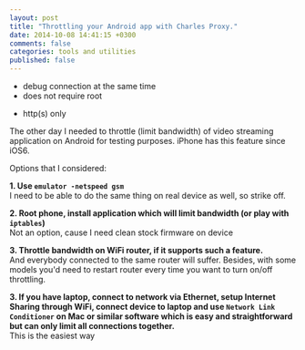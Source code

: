 ```yaml
---
layout: post
title: "Throttling your Android app with Charles Proxy."
date: 2014-10-08 14:41:15 +0300
comments: false
categories: tools and utilities
published: false
---
```


+ debug connection at the same time
+ does not require root

- http(s) only


The other day I needed to throttle (limit bandwidth) of video streaming application on Android for testing purposes. iPhone has this feature since iOS6.

Options that I considered:

<b>1. Use `emulator -netspeed gsm`</b>  
	I need to be able to do the same thing on real device as well, so strike off.
	
<b>2. Root phone, install application which will limit bandwidth (or play with `iptables`)</b>  
	Not an option, cause I need clean stock firmware on device
	
<b>3. Throttle bandwidth on WiFi router, if it supports such a feature.</b>  
	And everybody connected to the same router will suffer. Besides, with some models you'd need to restart router every time you want to turn on/off throttling.
	
<b>3. If you have laptop, connect to network via Ethernet, setup Internet Sharing through WiFi, connect device to laptop and use `Network Link Conditioner` on Mac or similar software which is easy and straightforward but can only limit all connections together.</b>  
	This is the easiest way  